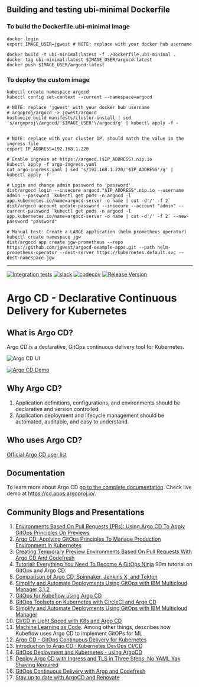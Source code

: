 
<!--

🚨🚨🚨 Do not PR/merge the contents of this file 🚨🚨🚨

-->


## Building and testing ubi-minimal Dockerfile

### To build the Dockerfile.ubi-minimal image

```
docker login
export IMAGE_USER=jgwest # NOTE: replace with your docker hub username

docker build -t ubi-minimal:latest -f ./Dockerfile.ubi-minimal .
docker tag ubi-minimal:latest $IMAGE_USER/argocd:latest
docker push $IMAGE_USER/argocd:latest
```

### To deploy the custom image

```
kubectl create namespace argocd
kubectl config set-context --current --namespace=argocd

# NOTE: replace 'jgwest' with your docker hub username
# argoproj/argocd -> jgwest/argocd
kustomize build manifests/cluster-install | sed 's/argoproj\/argocd/'$IMAGE_USER'\/argocd/g' | kubectl apply -f -


# NOTE: replace with your cluster IP, should match the value in the ingress file
export IP_ADDRESS=192.168.1.220

# Enable ingress at https://argocd.($IP_ADDRESS).nip.io
kubectl apply -f argo-ingress.yaml 
cat argo-ingress.yaml | sed 's/192.168.1.220/'$IP_ADDRESS'/g' | kubectl apply -f -

# Login and change admin password to 'password'
dist/argocd login --insecure argocd."$IP_ADDRESS".nip.io --username admin --password `kubectl get pods -n argocd -l app.kubernetes.io/name=argocd-server -o name | cut -d'/' -f 2`
dist/argocd account update-password --insecure --account "admin" --current-password `kubectl get pods -n argocd -l app.kubernetes.io/name=argocd-server -o name | cut -d'/' -f 2` --new-password "password"

# Manual test: Create a LARGE application (helm prometheus operator)
kubectl create namespace jgw
dist/argocd app create jgw-prometheus --repo https://github.com/jgwest/argocd-example-apps.git --path helm-prometheus-operator --dest-server https://kubernetes.default.svc --dest-namespace jgw
```





----

[![Integration tests](https://github.com/argoproj/argo-cd/workflows/Integration%20tests/badge.svg?branch=master)](https://github.com/argoproj/argo-cd/actions?query=workflow%3A%22Integration+tests%22)
[![slack](https://img.shields.io/badge/slack-argoproj-brightgreen.svg?logo=slack)](https://argoproj.github.io/community/join-slack)
[![codecov](https://codecov.io/gh/argoproj/argo-cd/branch/master/graph/badge.svg)](https://codecov.io/gh/argoproj/argo-cd)
[![Release Version](https://img.shields.io/github/v/release/argoproj/argo-cd?label=argo-cd)](https://github.com/argoproj/argo-cd/releases/latest)

# Argo CD - Declarative Continuous Delivery for Kubernetes

## What is Argo CD?

Argo CD is a declarative, GitOps continuous delivery tool for Kubernetes.

![Argo CD UI](docs/assets/argocd-ui.gif)

[![Argo CD Demo](https://img.youtube.com/vi/0WAm0y2vLIo/0.jpg)](https://youtu.be/0WAm0y2vLIo)

## Why Argo CD?

1. Application definitions, configurations, and environments should be declarative and version controlled.
1. Application deployment and lifecycle management should be automated, auditable, and easy to understand.

## Who uses Argo CD?

[Official Argo CD user list](USERS.md)

## Documentation

To learn more about Argo CD [go to the complete documentation](https://argoproj.github.io/argo-cd/).
Check live demo at https://cd.apps.argoproj.io/.

## Community Blogs and Presentations

1. [Environments Based On Pull Requests (PRs): Using Argo CD To Apply GitOps Principles On Previews](https://youtu.be/cpAaI8p4R60)
1. [Argo CD: Applying GitOps Principles To Manage Production Environment In Kubernetes](https://youtu.be/vpWQeoaiRM4)
1. [Creating Temporary Preview Environments Based On Pull Requests With Argo CD And Codefresh](https://codefresh.io/continuous-deployment/creating-temporary-preview-environments-based-pull-requests-argo-cd-codefresh/)
1. [Tutorial: Everything You Need To Become A GitOps Ninja](https://www.youtube.com/watch?v=r50tRQjisxw) 90m tutorial on GitOps and Argo CD.
1. [Comparison of Argo CD, Spinnaker, Jenkins X, and Tekton](https://www.inovex.de/blog/spinnaker-vs-argo-cd-vs-tekton-vs-jenkins-x/)
1. [Simplify and Automate Deployments Using GitOps with IBM Multicloud Manager 3.1.2](https://medium.com/ibm-cloud/simplify-and-automate-deployments-using-gitops-with-ibm-multicloud-manager-3-1-2-4395af317359)
1. [GitOps for Kubeflow using Argo CD](https://v0-6.kubeflow.org/docs/use-cases/gitops-for-kubeflow/)
1. [GitOps Toolsets on Kubernetes with CircleCI and Argo CD](https://www.digitalocean.com/community/tutorials/webinar-series-gitops-tool-sets-on-kubernetes-with-circleci-and-argo-cd)
1. [Simplify and Automate Deployments Using GitOps with IBM Multicloud Manager](https://www.ibm.com/blogs/bluemix/2019/02/simplify-and-automate-deployments-using-gitops-with-ibm-multicloud-manager-3-1-2/)
1. [CI/CD in Light Speed with K8s and Argo CD](https://www.youtube.com/watch?v=OdzH82VpMwI&feature=youtu.be)
1. [Machine Learning as Code](https://www.youtube.com/watch?v=VXrGp5er1ZE&t=0s&index=135&list=PLj6h78yzYM2PZf9eA7bhWnIh_mK1vyOfU). Among other things, describes how Kubeflow uses Argo CD to implement GitOPs for ML
1. [Argo CD - GitOps Continuous Delivery for Kubernetes](https://www.youtube.com/watch?v=aWDIQMbp1cc&feature=youtu.be&t=1m4s)
1. [Introduction to Argo CD : Kubernetes DevOps CI/CD](https://www.youtube.com/watch?v=2WSJF7d8dUg&feature=youtu.be)
1. [GitOps Deployment and Kubernetes - using ArgoCD](https://medium.com/riskified-technology/gitops-deployment-and-kubernetes-f1ab289efa4b)
1. [Deploy Argo CD with Ingress and TLS in Three Steps: No YAML Yak Shaving Required](https://itnext.io/deploy-argo-cd-with-ingress-and-tls-in-three-steps-no-yaml-yak-shaving-required-bc536d401491)
1. [GitOps Continuous Delivery with Argo and Codefresh](https://codefresh.io/events/cncf-member-webinar-gitops-continuous-delivery-argo-codefresh/)
1. [Stay up to date with ArgoCD and Renovate](https://mjpitz.com/blog/2020/12/03/renovate-your-gitops/)
